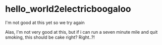# hello_world2electricboogaloo
I'm not good at this yet so we try again

Alas, I'm not very good at this, but if i can run a seven minute mile and quit smoking, this should be cake right?
Right..?!
